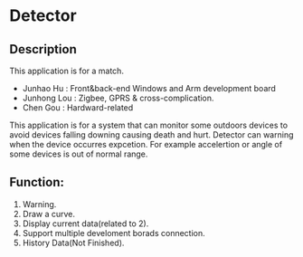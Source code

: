 ﻿# Detector

## Description

This application is for a match.
* Junhao Hu : Front&back-end Windows and Arm development board
* Junhong Lou : Zigbee, GPRS & cross-complication.
* Chen Gou : Hardward-related

This application is for a system that can monitor some outdoors devices to avoid devices falling downing causing death and hurt.
Detector can warning when the device occurres expcetion.
For example accelertion or angle of some devices is out of normal range.   

## Function:
1. Warning.
2. Draw a curve.
3. Display current data(related to 2).
4. Support multiple develoment borads connection.
5. History Data(Not Finished).
